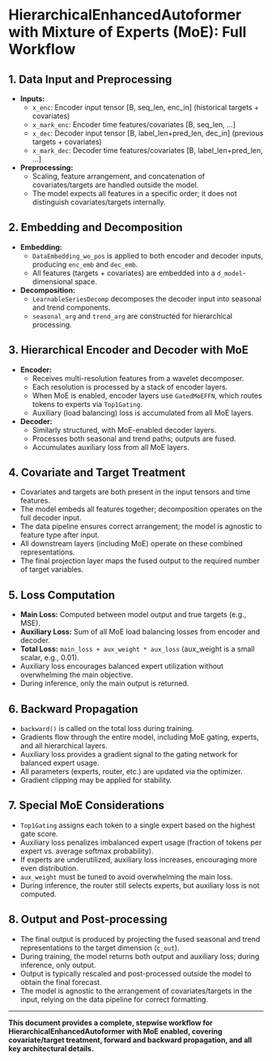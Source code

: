 # HierarchicalEnhancedAutoformer with Mixture of Experts (MoE): Full Workflow

## 1. Data Input and Preprocessing
- **Inputs:**
  - `x_enc`: Encoder input tensor [B, seq_len, enc_in] (historical targets + covariates)
  - `x_mark_enc`: Encoder time features/covariates [B, seq_len, ...]
  - `x_dec`: Decoder input tensor [B, label_len+pred_len, dec_in] (previous targets + covariates)
  - `x_mark_dec`: Decoder time features/covariates [B, label_len+pred_len, ...]
- **Preprocessing:**
  - Scaling, feature arrangement, and concatenation of covariates/targets are handled outside the model.
  - The model expects all features in a specific order; it does not distinguish covariates/targets internally.

## 2. Embedding and Decomposition
- **Embedding:**
  - `DataEmbedding_wo_pos` is applied to both encoder and decoder inputs, producing `enc_emb` and `dec_emb`.
  - All features (targets + covariates) are embedded into a `d_model`-dimensional space.
- **Decomposition:**
  - `LearnableSeriesDecomp` decomposes the decoder input into seasonal and trend components.
  - `seasonal_arg` and `trend_arg` are constructed for hierarchical processing.

## 3. Hierarchical Encoder and Decoder with MoE
- **Encoder:**
  - Receives multi-resolution features from a wavelet decomposer.
  - Each resolution is processed by a stack of encoder layers.
  - When MoE is enabled, encoder layers use `GatedMoEFFN`, which routes tokens to experts via `Top1Gating`.
  - Auxiliary (load balancing) loss is accumulated from all MoE layers.
- **Decoder:**
  - Similarly structured, with MoE-enabled decoder layers.
  - Processes both seasonal and trend paths; outputs are fused.
  - Accumulates auxiliary loss from all MoE layers.

## 4. Covariate and Target Treatment
- Covariates and targets are both present in the input tensors and time features.
- The model embeds all features together; decomposition operates on the full decoder input.
- The data pipeline ensures correct arrangement; the model is agnostic to feature type after input.
- All downstream layers (including MoE) operate on these combined representations.
- The final projection layer maps the fused output to the required number of target variables.

## 5. Loss Computation
- **Main Loss:** Computed between model output and true targets (e.g., MSE).
- **Auxiliary Loss:** Sum of all MoE load balancing losses from encoder and decoder.
- **Total Loss:** `main_loss + aux_weight * aux_loss` (aux_weight is a small scalar, e.g., 0.01).
- Auxiliary loss encourages balanced expert utilization without overwhelming the main objective.
- During inference, only the main output is returned.

## 6. Backward Propagation
- `backward()` is called on the total loss during training.
- Gradients flow through the entire model, including MoE gating, experts, and all hierarchical layers.
- Auxiliary loss provides a gradient signal to the gating network for balanced expert usage.
- All parameters (experts, router, etc.) are updated via the optimizer.
- Gradient clipping may be applied for stability.

## 7. Special MoE Considerations
- `Top1Gating` assigns each token to a single expert based on the highest gate score.
- Auxiliary loss penalizes imbalanced expert usage (fraction of tokens per expert vs. average softmax probability).
- If experts are underutilized, auxiliary loss increases, encouraging more even distribution.
- `aux_weight` must be tuned to avoid overwhelming the main loss.
- During inference, the router still selects experts, but auxiliary loss is not computed.

## 8. Output and Post-processing
- The final output is produced by projecting the fused seasonal and trend representations to the target dimension (`c_out`).
- During training, the model returns both output and auxiliary loss; during inference, only output.
- Output is typically rescaled and post-processed outside the model to obtain the final forecast.
- The model is agnostic to the arrangement of covariates/targets in the input, relying on the data pipeline for correct formatting.

---

**This document provides a complete, stepwise workflow for HierarchicalEnhancedAutoformer with MoE enabled, covering covariate/target treatment, forward and backward propagation, and all key architectural details.**
